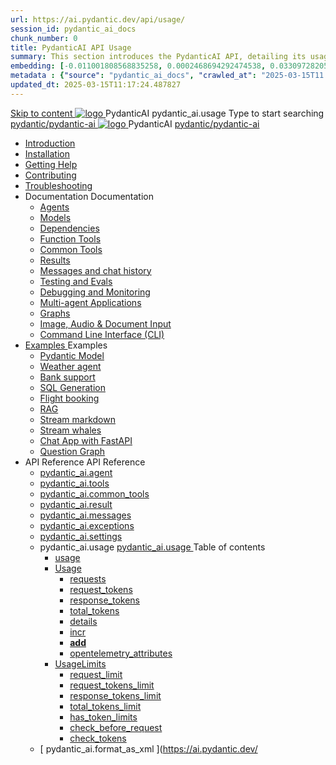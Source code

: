 ```yaml
---
url: https://ai.pydantic.dev/api/usage/
session_id: pydantic_ai_docs
chunk_number: 0
title: PydanticAI API Usage
summary: This section introduces the PydanticAI API, detailing its usage, installation, and support resources, including links to the official documentation and community support.
embedding: [-0.011001808568835258, 0.0002468694292474538, 0.0330972820520401, -0.027289006859064102, 0.009729922749102116, 0.0017479591770097613, -0.051921188831329346, 0.023657068610191345, 0.027373800054192543, 0.021650316193699837, 0.006931775249540806, -0.07263878732919693, -0.03154275566339493, -0.01005496084690094, 0.015714850276708603, -0.017834659665822983, -0.03671509027481079, 0.04457251727581024, 0.010238677263259888, 0.046211834996938705, 0.05593469366431236, 0.028108667582273483, -0.0019537571351975203, 0.012273693457245827, 0.00917170662432909, -0.011164327152073383, 0.020632807165384293, 0.03363430127501488, 0.004614117555320263, -0.051045000553131104, -0.007447595242410898, -0.02196122147142887, -0.02711942233145237, -0.009058650583028793, 0.03250373899936676, -0.00509460736066103, 0.007709038443863392, 0.0068929120898246765, 0.007348671089857817, 0.0050557442009449005, 0.0018477668054401875, -0.053984466940164566, 0.02796734683215618, 0.0056810881942510605, -0.09660676121711731, 0.0027628177776932716, 0.023105917498469353, -0.0006337345694191754, -0.010132687166333199, -0.023812521249055862, -0.0620114766061306, 0.040445953607559204, -0.04496821388602257, -0.016025755554437637, 0.007426397409290075, -0.006355893798172474, -0.02456151880323887, 0.036347657442092896, 0.006776322610676289, -0.04635315760970116, 0.015276756137609482, -0.017000867053866386, 0.009150508791208267, 0.032729849219322205, -0.05375835672020912, 0.004751904867589474, -0.04115255922079086, 0.028815269470214844, -0.058054499328136444, -0.030779626220464706, 0.06285940110683441, 0.03942844644188881, -0.05138416960835457, -0.05053624510765076, -0.0028811737429350615, -0.023360295221209526, 0.02864568494260311, 0.10265528410673141, -0.01288137212395668, -0.04505300521850586, -0.0005617493879981339, 0.02225799486041069, -0.024900689721107483, -0.012768316082656384, -0.015163700096309185, -0.0219894852489233, -0.03168407827615738, 0.002761051058769226, 0.004409202840179205, -0.04428987577557564, -0.038382675498723984, 0.004829631187021732, -0.02758578024804592, -0.013199343346059322, 0.08445318788290024, 0.016181208193302155, -0.0013981906231492758, 0.0315144918859005, 0.0147821344435215, 0.018385808914899826, 0.03719558194279671, -0.05565205216407776, -0.050479717552661896, 0.03747822344303131, 0.027402063831686974, 0.02176337130367756, 0.024363670498132706, -0.0119698541238904, 0.007701972499489784, 0.001840700744651258, -0.09219755977392197, 0.007624246180057526, -0.039174068719148636, 0.01127738319337368, -0.055991221219301224, 0.009376621805131435, -0.021268749609589577, 0.01837167702615261, 0.013234673999249935, -0.052627790719270706, -0.039908938109874725, -0.0023635870311409235, 0.04742719233036041, 0.021480729803442955, 0.027317270636558533, -0.017156319692730904, -0.013481984846293926, -0.03937191888689995, -0.0488121323287487, -0.007189685478806496, 0.0472293421626091, -0.0032132770866155624, 0.054634541273117065, -0.0452791191637516, 5.106310823066451e-07, -0.031175322830677032, -0.005553899332880974, -0.010033762082457542, -0.04086991772055626, 0.027684705331921577, 0.04431813955307007, -0.008253122679889202, -0.010846355929970741, 0.04714455083012581, -0.05799797177314758, 0.003075489541515708, -0.04086991772055626, -0.016039887443184853, -0.016562774777412415, 0.016760623082518578, 0.03711078688502312, 0.032842908054590225, -0.03798697516322136, -0.05025360360741615, -0.019657695665955544, -0.0044869291596114635, 0.02141007035970688, 0.038410939276218414, 0.013595041818916798, -0.039824143052101135, -0.044883422553539276, 0.06772083044052124, -0.02962079644203186, -0.030468720942735672, -0.02475936897099018, 0.0005034546484239399, -0.021636182442307472, -0.008295519277453423, -0.06404649466276169, -0.057828389108181, -0.006606738083064556, -0.0401633121073246, -0.005398446694016457, -0.022399313747882843, 0.009447282180190086, -0.05274084582924843, -0.040643803775310516, 0.0032698053400963545, -0.012605797499418259, -0.04352674260735512, -0.03787392005324364, -0.000610769959166646, -0.0443464033305645, -0.03176886960864067, -0.01690194383263588, -0.02817932702600956, -0.01354557927697897, 0.030525248497724533, -0.013821154832839966, 0.06704249233007431, 0.02611604705452919, 0.032814644277095795, 0.04493995010852814, 0.017099792137742043, -0.002833477919921279, -0.034849658608436584, 0.049009982496500015, -0.018004244193434715, -0.00914344284683466, 0.021042637526988983, 0.013835286721587181, 0.0051511358469724655, 0.030581777915358543, 0.015191963873803616, -0.003223876003175974, -0.04279187694191933, 0.003190312534570694, -0.011114864610135555, -0.01902175322175026, -0.021848164498806, 0.015319152735173702, -0.054719336330890656, 0.020830655470490456, -0.003510050242766738, -0.02367120049893856, 0.01948811113834381, -0.06483788788318634, -0.010146819055080414, -0.012146505527198315, 0.02434953860938549, -0.036291129887104034, 0.060202572494745255, 0.046155307441949844, -0.01722698099911213, -0.024448463693261147, 0.010422393679618835, 0.033549509942531586, -0.01999686472117901, 0.0023476884234696627, -0.006769256666302681, 0.00964513048529625, 0.019742486998438835, -0.019205469638109207, -0.009574470110237598, 0.019530506804585457, -0.0452791191637516, 0.039061013609170914, -0.002948300912976265, 0.01198398694396019, -0.020604543387889862, 0.019799016416072845, -0.0005295106093399227, -0.006560808513313532, 0.03388867899775505, -0.014994115568697453, -0.0027398529928177595, -0.023360295221209526, -0.04844469949603081, 0.03620633855462074, 0.05356050655245781, 0.05203424394130707, -0.026483479887247086, 0.0006814302760176361, -0.009701658971607685, -0.012725919485092163, -0.030496984720230103, -0.01649211347103119, 0.024688707664608955, -0.022003617137670517, 0.02331789769232273, 0.03191019222140312, 0.03301249071955681, -0.024194085970520973, 0.0016993802273645997, -0.00042418259545229375, 0.00812593474984169, -0.020039260387420654, 0.04313104599714279, -0.034340906888246536, -0.04378112033009529, 0.028377175331115723, 0.032051511108875275, 0.06189842149615288, -0.01619534008204937, -0.036969467997550964, 0.00880427286028862, 0.015630057081580162, 0.009334225207567215, -0.0069176433607935905, 0.008535764180123806, -0.006302898749709129, -0.010796893388032913, 0.05861978232860565, 0.03860878571867943, 0.02620083838701248, 0.030581777915358543, 0.006490148603916168, -0.011673081666231155, 0.014513624832034111, -0.009150508791208267, 0.017919450998306274, 0.022356918081641197, 0.03900448605418205, -0.0219894852489233, 0.025593159720301628, 0.005624559707939625, 0.07682187855243683, 0.00624283729121089, 0.02352987974882126, -0.03386041522026062, 0.040502484887838364, -0.005575097631663084, -0.006521945353597403, -0.03041219152510166, 0.003995839972048998, 0.00946848001331091, -0.0014193886891007423, -0.0017506089061498642, 0.0421135388314724, -0.024081028997898102, -0.01810316927731037, 0.024603916332125664, -0.02179163694381714, -0.03448222577571869, -0.029394684359431267, -0.018484733998775482, 0.06155925244092941, -0.025423575192689896, 0.05695220082998276, -0.025013744831085205, -0.025635555386543274, -0.0446290448307991, 0.026978101581335068, 0.017000867053866386, -0.02774123288691044, -0.021706843748688698, 0.01736830174922943, 0.0021639715414494276, -0.030694833025336266, -0.01793358288705349, 0.01554526574909687, -0.012690589763224125, -0.007942217402160168, 0.022696087136864662, -0.017566150054335594, -0.02220146544277668, -0.016760623082518578, 0.01343958918005228, -0.041943952441215515, 0.05214729905128479, -0.031401436775922775, -0.03646071255207062, -0.060315631330013275, -0.034256111830472946, -0.022441711276769638, 0.02726074308156967, 0.011552958749234676, 0.04070033133029938, 0.0031726474408060312, 0.018244488164782524, -0.006914110388606787, 0.004214886575937271, 0.007836227305233479, 0.03224936127662659, -0.032192833721637726, -0.026667196303606033, 0.017537886276841164, -0.021777503192424774, -0.028009742498397827, 0.03024260699748993, -0.058054499328136444, -0.015559397637844086, 0.0065749408677220345, -0.00602732365950942, -0.009553272277116776, 0.006246370263397694, -0.02499961294233799, -0.03027087263762951, -0.014040200971066952, -0.006221639458090067, 0.025663821026682854, -0.017212849110364914, -0.002370652975514531, -0.04573134332895279, -0.01913480833172798, -0.01934679038822651, -0.031429700553417206, 0.016944339498877525, -0.018979355692863464, 0.016449717804789543, 0.023798389360308647, -0.016364924609661102, -0.0005414345650933683, 0.026808517053723335, 0.03894795477390289, 0.004610584583133459, -0.002088011708110571, 0.016407322138547897, -0.006801053881645203, 0.011298581957817078, 0.06076785549521446, -0.023360295221209526, -0.012655259110033512, -0.02035016566514969, -0.005599828436970711, 0.0007322173332795501, -0.008090604096651077, 0.03241894394159317, 0.05101673677563667, -0.001264819293282926, -0.014909323304891586, 0.017566150054335594, -0.02258303202688694, -0.021212222054600716, -0.013340664096176624, 0.023247238248586655, 0.05067756772041321, 0.020124053582549095, 0.02764230966567993, 0.011899194680154324, 0.05488891899585724, -0.010535450652241707, 0.012937900610268116, -0.038439203053712845, -0.004236084874719381, -0.044996477663517, 0.004942687693983316, 0.04349847882986069, 0.016054019331932068, 0.03609327971935272, -0.029422948136925697, -0.04530738294124603, -0.04448772221803665, -0.005723484326153994, -0.06975584477186203, 0.04423334822058678, 0.05596295744180679, -0.019770750775933266, -0.0018318681977689266, -0.05517156049609184, 0.0007874207221902907, 0.013489050790667534, 0.0523451492190361, 0.004723641090095043, -0.004126561339944601, -0.022540634498000145, 0.013828220777213573, 0.04380938410758972, 0.011015940457582474, 0.020279506221413612, 0.015714850276708603, -0.05582163482904434, -0.021947089582681656, 0.026101913303136826, -0.05375835672020912, -0.030129551887512207, 0.015771377831697464, -0.037139054387807846, 0.03897622227668762, -0.032108038663864136, 0.01905001699924469, 0.0054443757981061935, -0.023416822776198387, 0.02196122147142887, -0.047653306275606155, -0.05785665288567543, 0.05240167677402496, -0.012598731555044651, 0.02108503319323063, 0.00591780012473464, 0.04609877988696098, -0.0007834460702724755, -0.04095470905303955, 0.016039887443184853, -0.007694906555116177, -0.014598418027162552, 0.00895265955477953, 0.005423177964985371, -0.013955408707261086, 0.0033881613053381443, 0.016972603276371956, -0.02853262796998024, 0.011234987527132034, -0.026313895359635353, -0.014499492943286896, -0.021805768832564354, 0.02508440613746643, 0.0025243391282856464, -0.025593159720301628, -0.004864961374551058, 0.02779776230454445, -0.04112429544329643, -0.011800269596278667, 0.01598335988819599, 0.016421454027295113, 0.08586639165878296, 0.004734240006655455, -0.03623460233211517, -0.017354169860482216, -0.009729922749102116, -0.02287980541586876, 0.005137003492563963, 0.06941667944192886, -0.01772160269320011, 0.0055856965482234955, 0.0382130891084671, -0.03304075449705124, 0.0012012250954285264, 0.003709665732458234, -0.019092412665486336, -0.011552958749234676, -0.024038633331656456, 0.000294565106742084, 0.0677773579955101, 0.011213789694011211, -0.018894564360380173, 0.023925576359033585, -0.03685641288757324, -0.00929182954132557, 0.019064148887991905, -0.0648944154381752, -0.017212849110364914, 0.005882469937205315, 0.03510403633117676, 0.0002987605694215745, 0.038382675498723984, 0.002390084555372596, 0.019587034359574318, -0.008578159846365452, 0.0014679677551612258, 0.04445945844054222, -0.039117541164159775, 0.0012992662377655506, -0.0023211908992379904, 0.002789315301924944, -0.0366302989423275, -0.03239068016409874, -0.02225799486041069, -0.01752375438809395, 0.009729922749102116, 0.011348043568432331, -0.020293638110160828, 0.01722698099911213, -0.009885375387966633, -0.05358877032995224, 0.008097670041024685, 0.01230902411043644, 0.005257126409560442, -0.04519432783126831, 0.0016057553002610803, 0.0030277937185019255, 0.00964513048529625, -0.03866531699895859, -0.004497528076171875, 0.010662638582289219, -0.0062287054024636745, 0.004172490444034338, 0.0040276371873915195, -0.005267725326120853, 0.00557156465947628, 0.05415405333042145, -0.016972603276371956, 0.012966164387762547, -0.02057627961039543, 0.0009009187924675643, 0.03292769938707352, -0.008634688332676888, -0.038467466831207275, 0.024250613525509834, -0.0022363984026014805, 0.01230902411043644, -0.02285153977572918, 0.023148313164711, 0.01951637491583824, -0.0343974344432354, 0.0330972820520401, 0.03784565627574921, 0.00902331992983818, -0.035641055554151535, 0.0033439986873418093, 0.009786451235413551, 0.009305961430072784, -0.024222349748015404, -0.003946377895772457, -0.01769333891570568, -0.01186386402696371, 0.014181521721184254, -0.001051071914844215, -0.023657068610191345, 0.018739111721515656, -0.012040514498949051, -0.008677084930241108, 0.0073769353330135345, 0.04013504832983017, -0.0382130891084671, -0.004949754104018211, -0.0025808673817664385, 0.02361467108130455, 0.0016940806526690722, 0.019587034359574318, 0.01448536105453968, -0.008133000694215298, -0.01522022858262062, -0.011708411388099194, -0.013863550499081612, 0.0343974344432354, 0.03711078688502312, -0.016916075721383095, -0.02776949666440487, 0.02461804822087288, 0.02293633297085762, -0.04392244294285774, -0.019276129081845284, 0.03128838166594505, -0.01736830174922943, 0.03329513221979141, -0.011404572054743767, 0.012944966554641724, -0.0005078709218651056, 0.004504594020545483, 0.006387691013514996, -0.021706843748688698, -0.021706843748688698, -0.02073173224925995, -0.007228548638522625, 0.02549423649907112, -0.04395070672035217, 0.018329281359910965, 0.03157102316617966, -0.02947947569191456, 0.028108667582273483, -0.01589856669306755, 0.0025914665311574936, -0.010719167068600655, -0.012846042402088642, -0.0009477312560193241, -0.02369946427643299, -0.06851222366094589, -0.024363670498132706, -0.0020244175102561712, -0.011503496207296848, 0.045533496886491776, 0.0382130891084671, 0.025013744831085205, -0.016760623082518578, 0.026045385748147964, 0.008429773151874542, -0.014711474068462849, 0.003018961288034916, -0.031203588470816612, 0.014654945582151413, 0.027359668165445328, 0.024137558415532112, -0.009595668874680996, 0.0170149989426136, -0.03196671977639198, -0.02964906208217144, -0.020279506221413612, 0.013340664096176624, -0.0022787945345044136, 0.0008735379669815302, -0.0035029842983931303, 0.034990981221199036, -0.004698909819126129, 0.026780253276228905, -0.005642225034534931, -0.013934210874140263, -0.01416032388806343, -0.01690194383263588, 0.024632180109620094, -0.04567481577396393, 0.013496116735041142, 0.029875174164772034, -0.018131433054804802, -0.003404059913009405, 0.034340906888246536, 0.03940018266439438, 0.01625186949968338, 0.024391934275627136, 0.020067524164915085, -0.028702212497591972, 0.04720107838511467, 0.03241894394159317, 0.032899435609579086, -0.007892755791544914, 0.005529168527573347, 0.017537886276841164, -0.053927939385175705, -0.02037842944264412, 0.03801523894071579, -0.02646934799849987, 0.012153571471571922, -0.06834264099597931, -0.0020014529582113028, 0.05935465171933174, -0.03572584688663483, 0.03716731816530228, 0.009638064540922642, 0.013312400318682194, 0.05415405333042145, 0.01766507513821125, -0.011800269596278667, 0.009178772568702698, -0.025183331221342087, 0.008373245596885681, 0.010097356513142586, -0.0035471469163894653, 0.009376621805131435, -0.003467654110863805, -0.10163777321577072, -0.018272753804922104, 0.014556021429598331, -0.007426397409290075, -0.02747272327542305, -0.011150195263326168, 0.02473110519349575, -0.012174769304692745, -0.0005599828436970711, 0.00845097191631794, -0.011418703943490982, -0.025607291609048843, 0.03168407827615738, -0.023120049387216568, 0.02317657880485058, -0.01864018663764, -0.004412735812366009, 0.005695220082998276, 0.0031373172532767057, -0.011694279499351978, -0.02323310635983944, -0.012831910513341427, 0.0005860388628207147, -0.02146659791469574, 0.02658240497112274, 0.004024104215204716, -0.01864018663764, 0.005168800707906485, 0.031373172998428345, -0.010796893388032913, -0.004741305951029062, 0.004575254395604134, 0.005239461082965136, 0.01372222974896431, -0.020646939054131508, 0.007119025103747845, -0.02434953860938549, -0.06986889988183975, 0.04010678455233574, -0.03405826538801193, -0.00012067454372299835, -0.0003608091501519084, -0.027430327609181404, 0.0021781036630272865, -0.013156947679817677, -0.010182148776948452, -0.03578237444162369, 0.0031726474408060312, 0.033379923552274704, -0.02051975019276142, 0.004041769076138735, 0.00035661368747241795, 0.012287826277315617, -0.006995369680225849, -0.022752616554498672, 0.018032507970929146, -0.017622677609324455, -0.0028087468817830086, 0.0068045868538320065, -0.027628175914287567, 0.010606111027300358, -0.003677868517115712, -0.0007966948905959725, -0.021070901304483414, 0.03111879527568817, 0.014082597568631172, -0.012838976457715034, -0.00041910388972610235, -0.02035016566514969, -0.028377175331115723, 0.005295989569276571, -0.02208840847015381, -0.010358800180256367, 0.005363116506487131, 0.016647566109895706, 0.022893937304615974, -0.0302143432199955, -0.017820527777075768, -0.03733690083026886, 0.015615926124155521, 0.00877600908279419, -0.002328256843611598, -0.008394443430006504, -0.013460787013173103, -0.023953841999173164, -0.00046238332288339734, -0.02820759080350399, 0.0060697197914123535, -0.02181990072131157, -0.009751121513545513, -0.025988858193159103, -0.0523451492190361, 0.0047165751457214355, 0.012026382610201836, -0.021381806582212448, -0.0013964241370558739, -0.01910654455423355, 0.023402690887451172, -0.08247470110654831, -0.003953443840146065, 0.021028505638241768, -0.008118867874145508, 0.040417689830064774, -0.01114312931895256, 0.012860174290835857, 0.039880670607089996, -0.02334616333246231, -0.02853262796998024, 0.027161817997694016, 0.004218420013785362, -0.020095787942409515, -0.03513230010867119, 0.031344909220933914, -0.015333284623920918, 0.03937191888689995, -0.0017877055797725916, 0.04595745727419853, 0.0022310989443212748, -0.010316403582692146, 0.011079534888267517, -0.009249432943761349, 0.04036116227507591, -0.017594413831830025, 0.007772632874548435, -0.016506245359778404, 0.050112284719944, 0.031203588470816612, -0.027614044025540352, -0.024533255025744438, -0.03027087263762951, -0.0064336201176047325, 0.022130805999040604, 0.0013434289721772075, 0.04844469949603081, -0.005458508152514696, 0.029988231137394905, 0.0010272241197526455, -0.024745237082242966, 0.02967732585966587, -0.02149486355483532, 0.03733690083026886, 0.028900062665343285, 0.01379289012402296, -0.010372932069003582, -0.019926203414797783, -0.010662638582289219, 0.005394913721829653, 0.02774123288691044, 0.008634688332676888, 0.04095470905303955, -0.02043495886027813, -0.0030684233643114567, 0.016322528943419456, 0.04742719233036041, -0.0375630147755146, 0.0014317543245851994, -0.0021904692985117435, 0.011411637999117374, -0.009482611902058125, 0.002844077069312334, -0.023190710693597794, -0.027995610609650612, -0.016364924609661102, 0.0013416623696684837, -0.029338156804442406, 0.0033263335935771465, -0.0054443757981061935, -0.0036460713017731905, 0.004264349117875099, 0.02764230966567993, -0.007800897117704153, -0.02122635394334793, -0.01186386402696371, 0.005635158624500036, 0.018626054748892784, 0.004458664916455746, -0.010697969235479832, -0.018894564360380173, 0.06427260488271713, -0.03595196083188057, -0.01522022858262062, 0.04245270788669586, -0.03092094697058201, 0.009122244082391262, -0.015276756137609482, -0.032136302441358566, -0.01281071174889803, -0.00862762238830328, 0.018272753804922104, -0.00956740416586399, 0.01398367341607809, 0.002153372624889016, -0.02947947569191456, 0.009136376902461052, -0.009256498888134956, 0.028447836637496948, 0.018852166831493378, 0.006702129263430834, 0.03386041522026062, -0.0013310633366927505, -0.0017285275971516967, 0.027373800054192543, -0.011136063374578953, 0.03824135288596153, -0.011185524985194206, -0.04437466710805893, -0.009270630776882172, 0.057545747607946396, -0.004811966326087713, 0.014711474068462849, 0.010719167068600655, 0.01550286915153265, -0.017297640442848206, 0.01001256424933672, 0.05197771638631821, -0.009242366999387741, -0.05517156049609184, 0.0054267109371721745, 0.019360922276973724, 0.008832537569105625, -0.022484106943011284, 0.03264505788683891, -0.009221169166266918, -0.0025243391282856464, -0.014753870666027069, 0.0012904336908832192, -0.0031514493748545647, -0.015997491776943207, 0.018131433054804802, 0.0160822831094265, -0.0446290448307991, 0.023303765803575516, -0.00956740416586399, -0.015997491776943207, 0.050394926220178604, -0.03258853033185005, -0.005087541416287422, 0.01801837608218193, -0.006642068270593882, 0.0032609726767987013, -0.0033139679580926895, -0.006119181867688894, -0.048331644386053085, -0.004038236103951931, -0.0050804754719138145, -0.007313340902328491, 0.011517629027366638, -0.016562774777412415, 0.021678579971194267, -0.03044045716524124, 0.007009501568973064, 0.03405826538801193, -0.01755201816558838, 0.026540007442235947, 0.0019537571351975203, -0.051808129996061325, -0.01288137212395668, -0.0026674263644963503, -0.022568900138139725, 0.054662805050611496, -0.0010298738488927484, -0.00544084282591939, 0.007009501568973064, -0.013171079568564892, -0.0289141945540905, 0.0006041455781087279, -0.008726546540856361, 0.007567718159407377, -0.006232238374650478, 0.007892755791544914, 0.018809771165251732, 0.023501615971326828, 0.03103400394320488, 0.08247470110654831, 0.035527996718883514, 0.0297055896371603, 0.0034694205969572067, 0.0192902609705925, -0.018216224387288094, -0.017325906082987785, 0.004384471569210291, 0.003119652159512043, 0.052486468106508255, 0.0008390910224989057, -0.0013257638784125447, 0.015488737262785435, -0.02423648163676262, 0.02511266991496086, 0.046890173107385635, 0.006083851680159569, 0.01114312931895256, 0.046042248606681824, -0.02108503319323063, 0.017128055915236473, 0.03581063821911812, -0.007041298784315586, -0.007172020152211189, 0.02220146544277668, 0.029931701719760895, 0.04878386855125427, 0.0034005269408226013, -0.006779855582863092, 0.011991052888333797, 0.028716344386339188, -0.02405276522040367, -0.026921574026346207, 0.034821394830942154, 0.04525085538625717, -0.024095160886645317, 0.007475859485566616, -0.007228548638522625, 0.006172176916152239, -0.025070274248719215, 0.014796266332268715, -0.015305020846426487, -0.008415641263127327, -0.0113197797909379, -0.009136376902461052, -0.04347021505236626, -0.007475859485566616, 0.003188546048477292, -0.0011844432447105646, 0.026667196303606033, -0.0009477312560193241, 0.02046322263777256, 0.019912071526050568, 0.036291129887104034, 0.008366179652512074, -0.01948811113834381, 0.027656441554427147, -0.043413687497377396, -0.017113924026489258, 0.03377562388777733, 0.008238990791141987, 0.04103950038552284, 0.011842666193842888, 0.028221722692251205, -0.02352987974882126, -0.00689644506201148, 0.02464631199836731, -0.0045328582637012005, 0.009623932652175426, -0.0017718069721013308, 0.0115741565823555, 0.02947947569191456, 0.05124284699559212, 0.005122871603816748, -0.02717594988644123, 0.008853735402226448, 0.015050643123686314, 0.02726074308156967, 0.008931461721658707, 0.04923609644174576, -0.010500119999051094, 0.021452466025948524, 0.02141007035970688, -0.005105206742882729, 0.012422080151736736, 0.0009106345823965967, 0.04561828821897507, 0.005112272687256336, 0.017297640442848206, -0.02679438516497612, -0.02953600510954857, 0.00862762238830328, -0.006507813464850187, 0.030581777915358543, 0.013121617026627064, -0.015531133860349655, 0.02043495886027813, -0.004652980715036392, 0.013050956651568413, -0.03332339599728584, -0.016350792720913887, -0.019799016416072845, -0.04646621271967888, -0.013262937776744366, -0.022809144109487534, -0.05220382660627365, -0.00739106722176075, -0.0067091952078044415, -0.03589543327689171, 0.02090131677687168, -0.026158442720770836, -0.001553643262013793, -0.04151999205350876, -0.010577846318483353, -0.003006595652550459, 0.007355737034231424, 0.02122635394334793, 0.0006372675416059792, 0.0027398529928177595, -0.010478922165930271, 0.005472640041261911, 0.0025367047637701035, 0.015644190832972527, -0.007419331464916468, -0.012075845152139664, 0.006995369680225849, 0.013835286721587181, 0.002114509465172887, -0.016322528943419456, 0.01766507513821125, 0.010062026791274548, 0.006034389603883028, -0.04160478338599205, 0.041209086775779724, 0.01804663985967636, -0.02266782335937023, -0.016054019331932068, 0.022046012803912163, 0.01361623965203762, 0.017269376665353775, 0.014464163221418858, -0.03360603749752045, -0.024307142943143845, -0.026751989498734474, 0.009411951526999474, 0.011743742041289806, 0.016025755554437637, 0.011567090637981892, 0.012146505527198315, 0.03660203516483307, -0.030638305470347404, -0.000270054821157828, -0.0024377803783863783, 0.016350792720913887, -0.007645444478839636, 0.015347416512668133, 0.010485988110303879, -0.02752925269305706, 0.010125621221959591, -0.05056450888514519, -0.005119338631629944, -0.057517483830451965, -0.015319152735173702, -0.003971108701080084, -0.04389417916536331, -0.007815028540790081, -0.013715163804590702, 0.00035550963366404176, -0.01481039822101593, 0.014612549915909767, -0.010069092735648155, 0.014838662929832935, -0.005727017298340797, -0.017212849110364914, 0.002905904781073332, 0.09372381865978241, -0.014669078402221203, -0.00796341523528099, 0.035499732941389084, 0.004430400673300028, 0.013905947096645832, 0.011920392513275146, 0.01739656552672386, -0.019912071526050568, -0.008620556443929672, -0.018272753804922104, 0.035499732941389084, 0.02764230966567993, -0.009482611902058125, 0.007701972499489784, -0.0016154710901901126, 0.013446655124425888, 0.014386436901986599, 0.03725210949778557, 0.00695650652050972, 0.01801837608218193, 0.016068151220679283, -0.030836153775453568, -0.017382433637976646, 0.006447752006351948, -0.0020774127915501595, 0.01864018663764, -0.02208840847015381, 0.04233964905142784, 0.04389417916536331, 0.020533882081508636, -0.03925886005163193, -0.006624402943998575, 0.008274320513010025, -0.027811894193291664, 0.006366492714732885, 0.016506245359778404, 0.013453721068799496, -0.0058860029093921185, 0.02035016566514969, 0.03233415260910988, 0.01146816648542881, 0.002160438569262624, 0.0019042950589209795, -0.008196594193577766, 0.018908696249127388, 0.03527362272143364, -0.01796184852719307, -0.006613804027438164, 0.018484733998775482, -0.009503809735178947, 0.02108503319323063, -0.007182619534432888, -0.00485789543017745, -0.012528071179986, 0.011899194680154324, 0.005878936965018511, 0.051158055663108826, 0.013821154832839966, 0.022187333554029465, -0.03730863705277443, 0.031316645443439484, 0.009807649068534374, 0.03224936127662659, -0.007468793541193008, -0.04101123660802841, -0.001309865270741284, -0.014195653609931469, -0.012761250138282776, 0.02668132819235325, -0.010485988110303879, 0.029083779081702232, 0.010719167068600655, 0.013531447388231754, 0.0013893580762669444, 0.01981314830482006, -0.005663422867655754, 0.018795639276504517, 0.032758112996816635, 0.014019003137946129, -0.014082597568631172, -0.01763681136071682, -0.013270003721117973, 0.03541494160890579, -0.024815896525979042, -0.03029913641512394, 0.019954469054937363, 0.012577532790601254, -0.0388631634414196, 0.013453721068799496, 0.0018495332915335894, -0.014195653609931469, -0.01307215541601181, 0.0264976117759943, -0.0151778319850564, 0.015135436318814754, -0.01110073272138834, 0.010372932069003582, 0.01142576988786459, 0.010281073860824108, 0.030581777915358543, 0.0019890873227268457, -0.03360603749752045, 0.02959253266453743, -0.012238363735377789, -0.005257126409560442, -0.004557589069008827, -0.013043890707194805, -0.033521246165037155, 0.012605797499418259, 0.02682264894247055, 8.556520333513618e-05, 0.011383374221622944, 0.008274320513010025, -0.016449717804789543, 0.02075999602675438, -0.031231852248311043, 0.012584598734974861, -0.025338783860206604, -0.021028505638241768, 0.010888751596212387, -0.011567090637981892, -0.005931932013481855, -0.0006778972456231713, 0.0031373172532767057, 0.04437466710805893, 0.011715477332472801, -0.010281073860824108, -0.015601794235408306, -0.011206723749637604, -0.00024444048176519573, 0.0017011467134580016, -0.0034570551943033934, -0.007104893215000629, -0.00927769672125578, 0.005864804610610008, 0.00869828276336193, -0.029846910387277603, -0.026624800637364388, 0.01441470067948103, 4.129211083636619e-05, 0.032729849219322205, -0.0036178072914481163, -0.024533255025744438, -0.007419331464916468, -0.016110548749566078, -0.002771650208160281, -0.002859975676983595, 0.004554056096822023, 0.007164954207837582, -0.007843293249607086, -0.0035489134024828672, 0.011885061860084534, 0.045476969331502914, 0.014683210290968418, -0.07246920466423035, 0.003245074301958084, -0.016421454027295113, -0.019092412665486336, 0.0077161043882369995, 0.004126561339944601, 0.0008011111058294773, -0.02258303202688694, 0.027034630998969078, 0.024151690304279327, 0.001709096017293632, 0.009242366999387741, 0.013128683902323246, 0.00859935861080885, 0.009807649068534374, 0.021367674693465233, -0.03623460233211517, 0.011913326568901539, 0.020604543387889862, 0.022568900138139725, 0.01020334754139185, -0.001452952390536666, -0.008578159846365452, -0.009927771985530853, -0.01510717160999775, -0.031429700553417206, -0.020392561331391335, 0.0004374314157757908, -0.008867867290973663, -0.001163245178759098, 0.008005811832845211, -0.017679207026958466, -0.012930834665894508, 0.012535137124359608, -0.028264120221138, -0.005479705985635519, -0.02402450144290924, 0.015573529526591301, -0.02962079644203186, 0.01681715063750744, 0.02706289477646351, 0.0006951206596568227, -0.003303369041532278, 0.019869675859808922, -0.002098610857501626, -0.009404885582625866, 0.024900689721107483, -0.028603289276361465, -0.0027257211040705442, -0.030779626220464706, 0.042565762996673584, 0.011595355346798897, 0.00881840568035841, -0.013142815791070461, -0.0006019374122843146, -0.02193295583128929, 0.008881999179720879, 0.0060202572494745255, 0.014838662929832935, 0.032108038663864136, -0.007850359193980694, -0.005045145284384489, -0.007299209013581276, 0.004264349117875099, -0.03547146916389465, -0.005232395138591528, 0.02470283955335617, -0.0058153425343334675, -0.025889933109283447, 0.020929580554366112, 0.00010770175140351057, 0.017424829304218292, 0.0006165110971778631, -0.0036284062080085278, 0.010436526499688625, 0.03668682649731636, 0.020957844331860542, -0.0006876130355522037, -0.02279501222074032, -2.892655902542174e-05, -0.015488737262785435, -0.020208844915032387, 0.01324880588799715, 0.046042248606681824, -0.010118554346263409, -0.013036824762821198, 0.003303369041532278, -0.01728350855410099, 0.0017188118072226644, -0.013234673999249935, -0.0006452168454416096, 0.01139750611037016, 0.009920706041157246, -0.025988858193159103, 0.019064148887991905, -0.004017037805169821, -0.0002640928723849356, -0.014598418027162552, -0.049716584384441376, -0.0002537146210670471, -0.020208844915032387, -0.004133627284318209, 0.0048508294858038425, 0.0073981331661343575, 0.016803018748760223, -0.034849658608436584, 0.029027249664068222, 0.00761011429131031, -0.0056740217842161655, 0.01310041919350624, 0.03411479294300079, -0.02573448047041893, -0.014640813693404198, -0.045505233108997345, -0.009623932652175426, 0.005140536930412054, 0.017170453444123268, 0.0030242607463151217, 0.027896685525774956, 0.022130805999040604, -0.014011937193572521, 0.029451211914420128, -0.004433933645486832, -0.0026956903748214245, -0.035980224609375, 0.014541889540851116, 0.023544011637568474, -0.004388004541397095, -0.008966791443526745, -0.001379642286337912, 0.014365239068865776, -0.005161734763532877, 0.004515192937105894, 0.046805381774902344, -0.009376621805131435, 0.0369129404425621, 0.021042637526988983, 0.006532544735819101, -0.02614431083202362, 0.02046322263777256, 0.02143833413720131, 0.0018460003193467855, 0.003974641673266888, -1.9321174477227032e-05, -0.004289079923182726, -0.011856798082590103, -0.03397347033023834, 0.032051511108875275, 0.008726546540856361, -0.012789513915777206, 0.01905001699924469, -0.0005701402551494539, 0.03810003399848938, -0.01831514947116375, 0.01899348758161068, 0.021212222054600716, -0.002556136343628168, 0.009934837929904461, -0.01755201816558838, 0.008217792958021164, 0.03623460233211517, -0.014697342179715633, 0.00476957019418478, 0.0023812521249055862, 0.017297640442848206, 0.02049148641526699, 0.002656827215105295, 0.01684541441500187, -0.014951718971133232, 0.028815269470214844, -0.002900605322793126, -0.03174060583114624, -7.402770279441029e-05, 0.010238677263259888, -0.00529245613142848, 0.015460473485291004, 0.006536077708005905, 0.048246853053569794, -0.016110548749566078, 0.0002534938103053719, 0.012944966554641724, -0.001280717900954187, 0.012153571471571922, 0.0395132377743721, -0.010485988110303879, -0.03388867899775505, -0.00042109121568500996, 0.0017302940832450986, -0.04098297283053398, 0.015036511234939098, 0.017382433637976646, 0.006126247812062502, -0.0232896339148283, -0.011856798082590103, -0.009694593027234077, 0.021183958277106285, 0.041237350553274155, 0.03665856271982193, -0.006995369680225849, -0.020152317360043526, 0.014979983679950237, -0.01218890119343996, -0.00606618681922555, -0.021353542804718018, -0.010570780374109745, -0.009058650583028793, -0.0011800270294770598, -0.00045355077600106597, 0.024066897109150887, 0.0021286415867507458, 0.015135436318814754, -0.00895265955477953, -0.03606501594185829, -0.0053101214580237865, 0.003734396770596504, 0.016916075721383095, 0.026751989498734474, 0.029394684359431267, -0.026073649525642395, 0.007504123728722334, 0.0018495332915335894, -0.02429301105439663, 0.0037202646490186453, 0.010542516596615314, -0.035697583109140396, 0.035641055554151535, -0.013708097860217094, 0.030553512275218964, 0.009984300471842289, 0.04660753160715103, -0.017862923443317413, -0.006567874923348427, 0.018032507970929146, -0.010832224041223526]
metadata : {"source": "pydantic_ai_docs", "crawled_at": "2025-03-15T11:17:24.486287", "url_path": "/api/usage/", "chunk_size": 5000}
updated_dt: 2025-03-15T11:17:24.487827
---
```

[ Skip to content ](https://ai.pydantic.dev/api/usage/#pydantic_aiusage)
[ ![logo](https://ai.pydantic.dev/img/logo-white.svg) ](https://ai.pydantic.dev/ "PydanticAI")
PydanticAI 
pydantic_ai.usage 
Type to start searching
[ pydantic/pydantic-ai  ](https://github.com/pydantic/pydantic-ai "Go to repository")
[ ![logo](https://ai.pydantic.dev/img/logo-white.svg) ](https://ai.pydantic.dev/ "PydanticAI") PydanticAI 
[ pydantic/pydantic-ai  ](https://github.com/pydantic/pydantic-ai "Go to repository")
  * [ Introduction  ](https://ai.pydantic.dev/)
  * [ Installation  ](https://ai.pydantic.dev/install/)
  * [ Getting Help  ](https://ai.pydantic.dev/help/)
  * [ Contributing  ](https://ai.pydantic.dev/contributing/)
  * [ Troubleshooting  ](https://ai.pydantic.dev/troubleshooting/)
  * Documentation  Documentation 
    * [ Agents  ](https://ai.pydantic.dev/agents/)
    * [ Models  ](https://ai.pydantic.dev/models/)
    * [ Dependencies  ](https://ai.pydantic.dev/dependencies/)
    * [ Function Tools  ](https://ai.pydantic.dev/tools/)
    * [ Common Tools  ](https://ai.pydantic.dev/common_tools/)
    * [ Results  ](https://ai.pydantic.dev/results/)
    * [ Messages and chat history  ](https://ai.pydantic.dev/message-history/)
    * [ Testing and Evals  ](https://ai.pydantic.dev/testing-evals/)
    * [ Debugging and Monitoring  ](https://ai.pydantic.dev/logfire/)
    * [ Multi-agent Applications  ](https://ai.pydantic.dev/multi-agent-applications/)
    * [ Graphs  ](https://ai.pydantic.dev/graph/)
    * [ Image, Audio & Document Input  ](https://ai.pydantic.dev/input/)
    * [ Command Line Interface (CLI)  ](https://ai.pydantic.dev/cli/)
  * [ Examples  ](https://ai.pydantic.dev/examples/)
Examples 
    * [ Pydantic Model  ](https://ai.pydantic.dev/examples/pydantic-model/)
    * [ Weather agent  ](https://ai.pydantic.dev/examples/weather-agent/)
    * [ Bank support  ](https://ai.pydantic.dev/examples/bank-support/)
    * [ SQL Generation  ](https://ai.pydantic.dev/examples/sql-gen/)
    * [ Flight booking  ](https://ai.pydantic.dev/examples/flight-booking/)
    * [ RAG  ](https://ai.pydantic.dev/examples/rag/)
    * [ Stream markdown  ](https://ai.pydantic.dev/examples/stream-markdown/)
    * [ Stream whales  ](https://ai.pydantic.dev/examples/stream-whales/)
    * [ Chat App with FastAPI  ](https://ai.pydantic.dev/examples/chat-app/)
    * [ Question Graph  ](https://ai.pydantic.dev/examples/question-graph/)
  * API Reference  API Reference 
    * [ pydantic_ai.agent  ](https://ai.pydantic.dev/api/agent/)
    * [ pydantic_ai.tools  ](https://ai.pydantic.dev/api/tools/)
    * [ pydantic_ai.common_tools  ](https://ai.pydantic.dev/api/common_tools/)
    * [ pydantic_ai.result  ](https://ai.pydantic.dev/api/result/)
    * [ pydantic_ai.messages  ](https://ai.pydantic.dev/api/messages/)
    * [ pydantic_ai.exceptions  ](https://ai.pydantic.dev/api/exceptions/)
    * [ pydantic_ai.settings  ](https://ai.pydantic.dev/api/settings/)
    * pydantic_ai.usage  [ pydantic_ai.usage  ](https://ai.pydantic.dev/api/usage/) Table of contents 
      * [ usage  ](https://ai.pydantic.dev/api/usage/#pydantic_ai.usage)
      * [ Usage  ](https://ai.pydantic.dev/api/usage/#pydantic_ai.usage.Usage)
        * [ requests  ](https://ai.pydantic.dev/api/usage/#pydantic_ai.usage.Usage.requests)
        * [ request_tokens  ](https://ai.pydantic.dev/api/usage/#pydantic_ai.usage.Usage.request_tokens)
        * [ response_tokens  ](https://ai.pydantic.dev/api/usage/#pydantic_ai.usage.Usage.response_tokens)
        * [ total_tokens  ](https://ai.pydantic.dev/api/usage/#pydantic_ai.usage.Usage.total_tokens)
        * [ details  ](https://ai.pydantic.dev/api/usage/#pydantic_ai.usage.Usage.details)
        * [ incr  ](https://ai.pydantic.dev/api/usage/#pydantic_ai.usage.Usage.incr)
        * [ __add__  ](https://ai.pydantic.dev/api/usage/#pydantic_ai.usage.Usage.__add__)
        * [ opentelemetry_attributes  ](https://ai.pydantic.dev/api/usage/#pydantic_ai.usage.Usage.opentelemetry_attributes)
      * [ UsageLimits  ](https://ai.pydantic.dev/api/usage/#pydantic_ai.usage.UsageLimits)
        * [ request_limit  ](https://ai.pydantic.dev/api/usage/#pydantic_ai.usage.UsageLimits.request_limit)
        * [ request_tokens_limit  ](https://ai.pydantic.dev/api/usage/#pydantic_ai.usage.UsageLimits.request_tokens_limit)
        * [ response_tokens_limit  ](https://ai.pydantic.dev/api/usage/#pydantic_ai.usage.UsageLimits.response_tokens_limit)
        * [ total_tokens_limit  ](https://ai.pydantic.dev/api/usage/#pydantic_ai.usage.UsageLimits.total_tokens_limit)
        * [ has_token_limits  ](https://ai.pydantic.dev/api/usage/#pydantic_ai.usage.UsageLimits.has_token_limits)
        * [ check_before_request  ](https://ai.pydantic.dev/api/usage/#pydantic_ai.usage.UsageLimits.check_before_request)
        * [ check_tokens  ](https://ai.pydantic.dev/api/usage/#pydantic_ai.usage.UsageLimits.check_tokens)
    * [ pydantic_ai.format_as_xml  ](https://ai.pydantic.dev/